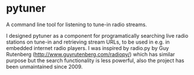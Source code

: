 pytuner
=======

A command line tool for listening to tune-in radio streams.

I designed pytuner as a component for programatically searching live radio stations on tune-in and retrieving stream URLs, to be used in e.g. in embedded internet radio players. I was inspired by radio.py by Guy Rutenberg (http://www.guyrutenberg.com/radiopy/) which has similar purpose but the search functionality is less powerful, also the project has been unmaintained since 2009.

